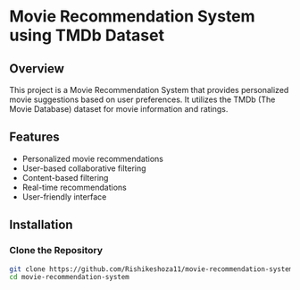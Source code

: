 # Movie Recommendation System using TMDb Dataset

## Overview
This project is a Movie Recommendation System that provides personalized movie suggestions based on user preferences. It utilizes the TMDb (The Movie Database) dataset for movie information and ratings.

## Features
- Personalized movie recommendations
- User-based collaborative filtering
- Content-based filtering
- Real-time recommendations
- User-friendly interface

## Installation

### Clone the Repository
```sh
git clone https://github.com/Rishikeshoza11/movie-recommendation-system.git
cd movie-recommendation-system
